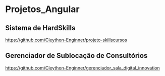 # Projetos_Angular

## Sistema de HardSkills

https://github.com/Cleython-Enginner/projeto-skillscursos

## Gerenciador de Sublocação de Consultórios 

https://github.com/Cleython-Enginner/gerenciador_sala_digital_innovation


